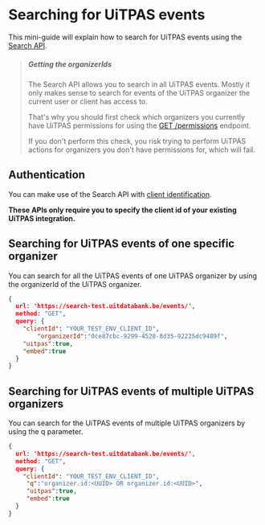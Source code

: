 # Searching for UiTPAS events

This mini-guide will explain how to search for UiTPAS events using the [Search API](https://documentatie.uitdatabank.be/content/search_api\_3/latest/searching.html).

> ##### Getting the organizerIds
>
> The Search API allows you to search in all UiTPAS events.
> Mostly it only makes sense to search for events of the UiTPAS organizer the current user or client has access to.
>
> That's why you should first check which organizers you currently have UiTPAS permissions for using the [GET /permissions](/reference/uitpas.json/paths/~1permissions/get) endpoint.
>
> If you don't perform this check, you risk trying to perform UiTPAS actions for organizers you don't have permissions for, which will fail.

## Authentication

You can make use of the Search API with [client identification](https://docs.publiq.be/docs/authentication/ZG9jOjExODE5NDY5-client-identification).

**These APIs only require you to specify the client id of your existing UiTPAS integration.**

## Searching for UiTPAS events of one specific organizer

You can search for all the UiTPAS events of one UiTPAS organizer by using the organizerId of the UiTPAS organizer.

```json http
{
  url: 'https://search-test.uitdatabank.be/events/',
  method: "GET",
  query: {
    "clientId": "YOUR_TEST_ENV_CLIENT_ID",
        "organizerId":"0ce87cbc-9299-4528-8d35-92225dc9489f",
    "uitpas":true,
    "embed":true
  }
}
```

## Searching for UiTPAS events of multiple UiTPAS organizers

You can search for the UiTPAS events of multiple UiTPAS organizers by using the q parameter.

```json http
{
  url: 'https://search-test.uitdatabank.be/events/',
  method: "GET",
  query: {
    "clientId": "YOUR_TEST_ENV_CLIENT_ID",
     "q":"organizer.id:<UUID> OR organizer.id:<UUID>",
     "uitpas":true,
     "embed":true
  }
}
```
